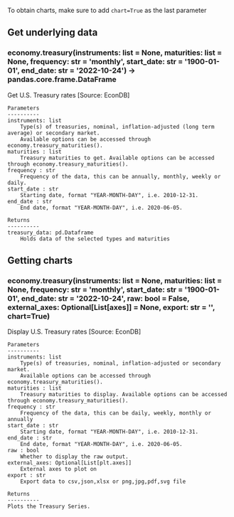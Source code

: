 To obtain charts, make sure to add `chart=True` as the last parameter

## Get underlying data 
### economy.treasury(instruments: list = None, maturities: list = None, frequency: str = 'monthly', start_date: str = '1900-01-01', end_date: str = '2022-10-24') -> pandas.core.frame.DataFrame

Get U.S. Treasury rates [Source: EconDB]

    Parameters
    ----------
    instruments: list
        Type(s) of treasuries, nominal, inflation-adjusted (long term average) or secondary market.
        Available options can be accessed through economy.treasury_maturities().
    maturities : list
        Treasury maturities to get. Available options can be accessed through economy.treasury_maturities().
    frequency : str
        Frequency of the data, this can be annually, monthly, weekly or daily.
    start_date : str
        Starting date, format "YEAR-MONTH-DAY", i.e. 2010-12-31.
    end_date : str
        End date, format "YEAR-MONTH-DAY", i.e. 2020-06-05.

    Returns
    ----------
    treasury_data: pd.Dataframe
        Holds data of the selected types and maturities

## Getting charts 
### economy.treasury(instruments: list = None, maturities: list = None, frequency: str = 'monthly', start_date: str = '1900-01-01', end_date: str = '2022-10-24', raw: bool = False, external_axes: Optional[List[axes]] = None, export: str = '', chart=True)

Display U.S. Treasury rates [Source: EconDB]

    Parameters
    ----------
    instruments: list
        Type(s) of treasuries, nominal, inflation-adjusted or secondary market.
        Available options can be accessed through economy.treasury_maturities().
    maturities : list
        Treasury maturities to display. Available options can be accessed through economy.treasury_maturities().
    frequency : str
        Frequency of the data, this can be daily, weekly, monthly or annually
    start_date : str
        Starting date, format "YEAR-MONTH-DAY", i.e. 2010-12-31.
    end_date : str
        End date, format "YEAR-MONTH-DAY", i.e. 2020-06-05.
    raw : bool
        Whether to display the raw output.
    external_axes: Optional[List[plt.axes]]
        External axes to plot on
    export : str
        Export data to csv,json,xlsx or png,jpg,pdf,svg file

    Returns
    ----------
    Plots the Treasury Series.
